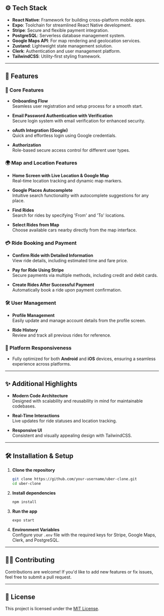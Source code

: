 

## ⚙️ Tech Stack

- **React Native**: Framework for building cross-platform mobile apps.  
- **Expo**: Toolchain for streamlined React Native development.  
- **Stripe**: Secure and flexible payment integration.  
- **PostgreSQL**: Serverless database management system.  
- **Google Maps API**: For map rendering and geolocation services.  
- **Zustand**: Lightweight state management solution.  
- **Clerk**: Authentication and user management platform.  
- **TailwindCSS**: Utility-first styling framework.

---

## 🔋 Features

### 🚀 Core Features
- **Onboarding Flow**  
   Seamless user registration and setup process for a smooth start.

- **Email Password Authentication with Verification**  
   Secure login system with email verification for enhanced security.

- **oAuth Integration (Google)**  
   Quick and effortless login using Google credentials.

- **Authorization**  
   Role-based secure access control for different user types.

### 🌍 Map and Location Features
- **Home Screen with Live Location & Google Map**  
   Real-time location tracking and dynamic map markers.

- **Google Places Autocomplete**  
   Intuitive search functionality with autocomplete suggestions for any place.

- **Find Rides**  
   Search for rides by specifying 'From' and 'To' locations.

- **Select Rides from Map**  
   Choose available cars nearby directly from the map interface.

### 💳 Ride Booking and Payment
- **Confirm Ride with Detailed Information**  
   View ride details, including estimated time and fare price.

- **Pay for Ride Using Stripe**  
   Secure payments via multiple methods, including credit and debit cards.

- **Create Rides After Successful Payment**  
   Automatically book a ride upon payment confirmation.

### 🛠️ User Management
- **Profile Management**  
   Easily update and manage account details from the profile screen.

- **Ride History**  
   Review and track all previous rides for reference.

### 📱 Platform Responsiveness
- Fully optimized for both **Android** and **iOS** devices, ensuring a seamless experience across platforms.

---

## ✨ Additional Highlights
- **Modern Code Architecture**  
   Designed with scalability and reusability in mind for maintainable codebases.  

- **Real-Time Interactions**  
   Live updates for ride statuses and location tracking.

- **Responsive UI**  
   Consistent and visually appealing design with TailwindCSS.  

---

## 🛠️ Installation & Setup

1. **Clone the repository**  
   ```bash
   git clone https://github.com/your-username/uber-clone.git
   cd uber-clone
   ```

2. **Install dependencies**  
   ```bash
   npm install
   ```

3. **Run the app**  
   ```bash
   expo start
   ```

4. **Environment Variables**  
   Configure your `.env` file with the required keys for Stripe, Google Maps, Clerk, and PostgreSQL.

---

## 🧑‍💻 Contributing
Contributions are welcome! If you'd like to add new features or fix issues, feel free to submit a pull request.

---

## 📜 License
This project is licensed under the [MIT License](LICENSE).
